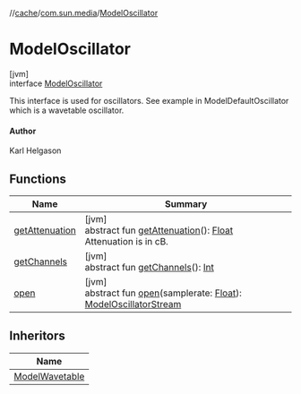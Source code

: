 //[cache](../../../index.md)/[com.sun.media](../index.md)/[ModelOscillator](index.md)

# ModelOscillator

[jvm]\
interface [ModelOscillator](index.md)

This interface is used for oscillators. See example in ModelDefaultOscillator which is a wavetable oscillator.

#### Author

Karl Helgason

## Functions

| Name | Summary |
|---|---|
| [getAttenuation](get-attenuation.md) | [jvm]<br>abstract fun [getAttenuation](get-attenuation.md)(): [Float](https://kotlinlang.org/api/latest/jvm/stdlib/kotlin/-float/index.html)<br>Attenuation is in cB. |
| [getChannels](get-channels.md) | [jvm]<br>abstract fun [getChannels](get-channels.md)(): [Int](https://kotlinlang.org/api/latest/jvm/stdlib/kotlin/-int/index.html) |
| [open](open.md) | [jvm]<br>abstract fun [open](open.md)(samplerate: [Float](https://kotlinlang.org/api/latest/jvm/stdlib/kotlin/-float/index.html)): [ModelOscillatorStream](../-model-oscillator-stream/index.md) |

## Inheritors

| Name |
|---|
| [ModelWavetable](../-model-wavetable/index.md) |
